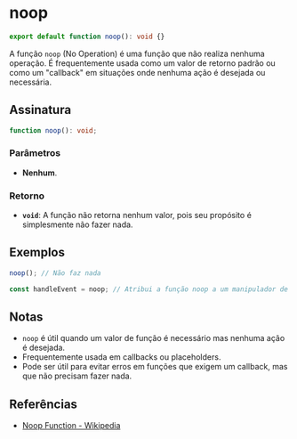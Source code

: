 # noop

```typescript
export default function noop(): void {}
```

A função `noop` (No Operation) é uma função que não realiza nenhuma operação. É frequentemente usada como um valor de retorno padrão ou como um "callback" em situações onde nenhuma ação é desejada ou necessária.

## Assinatura

```typescript
function noop(): void;
```

### Parâmetros

- **Nenhum**.

### Retorno

- **`void`**: A função não retorna nenhum valor, pois seu propósito é simplesmente não fazer nada.

## Exemplos

```typescript
noop(); // Não faz nada

const handleEvent = noop; // Atribui a função noop a um manipulador de evento
```

## Notas

- `noop` é útil quando um valor de função é necessário mas nenhuma ação é desejada.
- Frequentemente usada em callbacks ou placeholders.
- Pode ser útil para evitar erros em funções que exigem um callback, mas que não precisam fazer nada.

## Referências

- [Noop Function - Wikipedia](https://en.wikipedia.org/wiki/NOP)